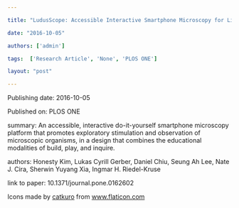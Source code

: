 ---
title: "LudusScope: Accessible Interactive Smartphone Microscopy for Life-Science Education"
date: "2016-10-05"
authors: ['admin']
tags:  ['Research Article', 'None', 'PLOS ONE']
layout: "post"
---
Publishing date: 2016-10-05

Published on: PLOS ONE

summary: An accessible, interactive do-it-yourself smartphone microscopy platform that promotes exploratory stimulation and observation of microscopic organisms, in a design that combines the educational modalities of build, play, and inquire.

authors: Honesty Kim, Lukas Cyrill Gerber, Daniel Chiu, Seung Ah Lee, Nate J. Cira, Sherwin Yuyang Xia, Ingmar H. Riedel-Kruse

link to paper: 10.1371/journal.pone.0162602

Icons made by <a href="https://www.flaticon.com/free-icon/bookshelves_3576884" title="catkuro">catkuro</a> from <a href="https://www.flaticon.com/" title="Flaticon"> www.flaticon.com</a>
